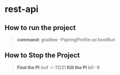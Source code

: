 # rest-api

## How to run the project
> **command:** gradlew -PspringProfile=pi bootRun

## How to Stop the Project
> **Find the PI** lsof -i :11221
> **Kill the PI** kill -9 <pi found by previous command>
